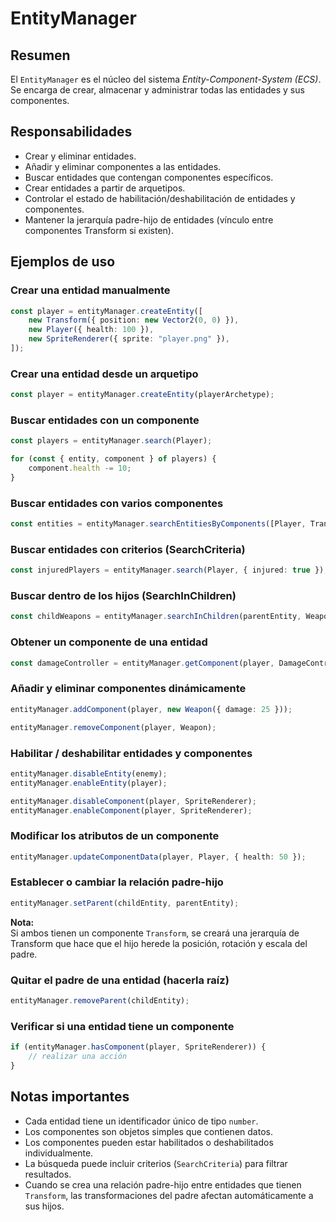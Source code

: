 # EntityManager

## Resumen

El `EntityManager` es el núcleo del sistema _Entity-Component-System (ECS)_.  
Se encarga de crear, almacenar y administrar todas las entidades y sus componentes.

## Responsabilidades

-   Crear y eliminar entidades.
-   Añadir y eliminar componentes a las entidades.
-   Buscar entidades que contengan componentes específicos.
-   Crear entidades a partir de arquetipos.
-   Controlar el estado de habilitación/deshabilitación de entidades y componentes.
-   Mantener la jerarquía padre-hijo de entidades (vínculo entre componentes Transform si existen).

## Ejemplos de uso

### Crear una entidad manualmente

```typescript
const player = entityManager.createEntity([
    new Transform({ position: new Vector2(0, 0) }),
    new Player({ health: 100 }),
    new SpriteRenderer({ sprite: "player.png" }),
]);
```

### Crear una entidad desde un arquetipo

```typescript
const player = entityManager.createEntity(playerArchetype);
```

### Buscar entidades con un componente

```typescript
const players = entityManager.search(Player);

for (const { entity, component } of players) {
    component.health -= 10;
}
```

### Buscar entidades con varios componentes

```typescript
const entities = entityManager.searchEntitiesByComponents([Player, Transform]);
```

### Buscar entidades con criterios (SearchCriteria)

```typescript
const injuredPlayers = entityManager.search(Player, { injured: true });
```

### Buscar dentro de los hijos (SearchInChildren)

```typescript
const childWeapons = entityManager.searchInChildren(parentEntity, Weapon);
```

### Obtener un componente de una entidad

```typescript
const damageController = entityManager.getComponent(player, DamageController);
```

### Añadir y eliminar componentes dinámicamente

```typescript
entityManager.addComponent(player, new Weapon({ damage: 25 }));

entityManager.removeComponent(player, Weapon);
```

### Habilitar / deshabilitar entidades y componentes

```typescript
entityManager.disableEntity(enemy);
entityManager.enableEntity(player);

entityManager.disableComponent(player, SpriteRenderer);
entityManager.enableComponent(player, SpriteRenderer);
```

### Modificar los atributos de un componente

```typescript
entityManager.updateComponentData(player, Player, { health: 50 });
```

### Establecer o cambiar la relación padre-hijo

```typescript
entityManager.setParent(childEntity, parentEntity);
```

**Nota:**  
Si ambos tienen un componente `Transform`, se creará una jerarquía de Transform que hace que el hijo herede la posición, rotación y escala del padre.

### Quitar el padre de una entidad (hacerla raíz)

```typescript
entityManager.removeParent(childEntity);
```

### Verificar si una entidad tiene un componente

```typescript
if (entityManager.hasComponent(player, SpriteRenderer)) {
    // realizar una acción
}
```

## Notas importantes

-   Cada entidad tiene un identificador único de tipo `number`.
-   Los componentes son objetos simples que contienen datos.
-   Los componentes pueden estar habilitados o deshabilitados individualmente.
-   La búsqueda puede incluir criterios (`SearchCriteria`) para filtrar resultados.
-   Cuando se crea una relación padre-hijo entre entidades que tienen `Transform`,
    las transformaciones del padre afectan automáticamente a sus hijos.
